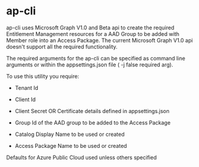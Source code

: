 # ap-cli

ap-cli uses Microsoft Graph V1.0 and Beta api to create the required Entitlement Management resources for a AAD Group to be added with Member role into an Access Package.
The current Microsoft Graph V1.0 api doesn't support all the required functionality.

The required arguments for the ap-cli can be specified as command line arguments or within the appsettings.json file ( -j false required arg).

To use this utility you require:

- Tenant Id
- Client Id
- Client Secret OR Certificate details defined in appsettings.json

- Group Id of the AAD group to be added to the Access Package
- Catalog Display Name to be used or created
- Access Package Name to be used or created

Defaults for Azure Public Cloud used unless others specified

